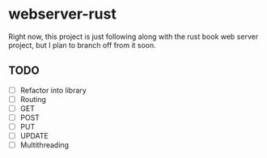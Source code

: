 # webserver-rust

Right now, this project is just following along with the rust book web server project,
but I plan to branch off from it soon.

## TODO
- [ ] Refactor into library
- [ ] Routing
- [ ] GET
- [ ] POST
- [ ] PUT
- [ ] UPDATE
- [ ] Multithreading
